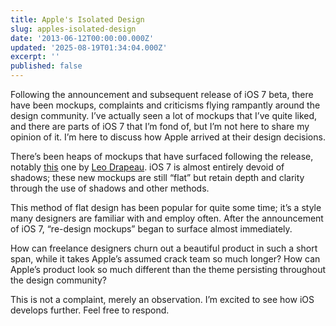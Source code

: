```yaml
---
title: Apple's Isolated Design
slug: apples-isolated-design
date: '2013-06-12T00:00:00.000Z'
updated: '2025-08-19T01:34:04.000Z'
excerpt: ''
published: false
---
```

Following the announcement and subsequent release of iOS 7 beta, there have been mockups, complaints and criticisms flying rampantly around the design community. I’ve actually seen a lot of mockups that I’ve quite liked, and there are parts of iOS 7 that I’m fond of, but I’m not here to share my opinion of it. I’m here to discuss how Apple arrived at their design decisions.

There’s been heaps of mockups that have surfaced following the release, notably [this](https://dribbble.com/shots/1109343-iOS-7-Redesign) one by [Leo Drapeau](https://twitter.com/leodrapeau). iOS 7 is almost entirely devoid of shadows; these new mockups are still “flat” but retain depth and clarity through the use of shadows and other methods.

This method of flat design has been popular for quite some time; it’s a style many designers are familiar with and employ often. After the announcement of iOS 7, “re-design mockups” began to surface almost immediately.

How can freelance designers churn out a beautiful product in such a short span, while it takes Apple’s assumed crack team so much longer? How can Apple’s product look so much different than the theme persisting throughout the design community?

This is not a complaint, merely an observation. I’m excited to see how iOS develops further. Feel free to respond.

